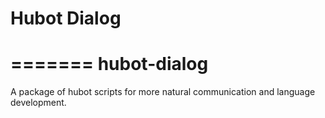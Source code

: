 # Hubot Dialog
=======
hubot-dialog
============

A package of hubot scripts for more natural communication and language development.
